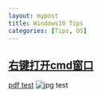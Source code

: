 ```yaml
---
layout: mypost
title: Windows10 Tips
categories: [Tips, OS]
---
```


## [右键打开cmd窗口](https://blog.csdn.net/zyw_anquan/article/details/77712943)

[pdf test](1.pdf)
![jpg test](4.jpg)